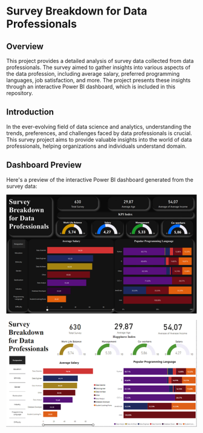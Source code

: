 # Survey Breakdown for Data Professionals

## Overview

This project provides a detailed analysis of survey data collected from data professionals. The survey aimed to gather insights into various aspects of the data profession, including average salary, preferred programming languages, job satisfaction, and more. The project presents these insights through an interactive Power BI dashboard, which is included in this repository.

## Introduction

In the ever-evolving field of data science and analytics, understanding the trends, preferences, and challenges faced by data professionals is crucial. This survey project aims to provide valuable insights into the world of data professionals, helping organizations and individuals understand domain.

## Dashboard Preview

Here's a preview of the interactive Power BI dashboard generated from the survey data:

![Dashboard](dashboard.png)

![Dashboard](Dashboard1.png)

